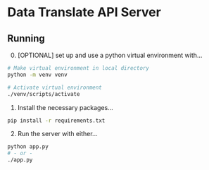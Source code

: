 # Data Translate API Server

## Running

0. \[OPTIONAL\] set up and use a python virtual environment with...

```bash
# Make virtual environment in local directory
python -m venv venv

# Activate virtual environment
./venv/scripts/activate
```

1. Install the necessary packages...

```bash
pip install -r requirements.txt
```

2. Run the server with either...
```bash
python app.py
# - or -
./app.py
```
